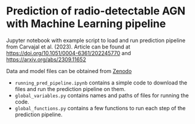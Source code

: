 # Prediction of radio-detectable AGN with Machine Learning pipeline

Jupyter notebook with example script to load and run prediction pipeline from Carvajal et al. (2023). Article can be found at https://doi.org/10.1051/0004-6361/202245770 and https://arxiv.org/abs/2309.11652 

Data and model files can be obtained from [Zenodo](https://zenodo.org/records/10220009)

* `running_pred_pipeline.ipynb` contains a simple code to download the files and run the prediction pipeline on them.
* `global_variables.py` contains names and paths of files for running the code.
* `global_functions.py` contains a few functions to run each step of the prediction pipeline.

